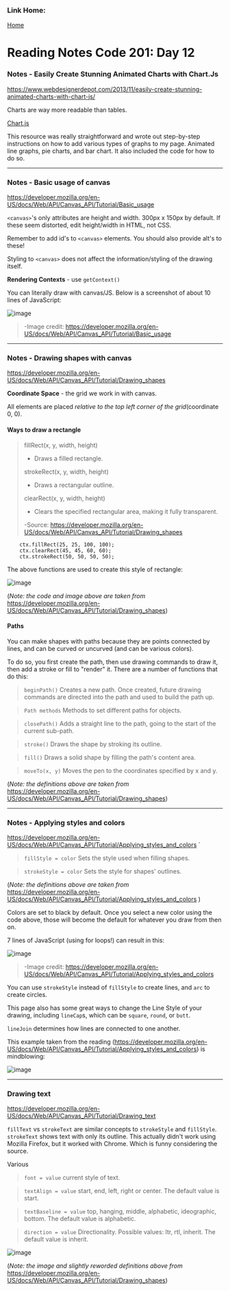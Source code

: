 ### Link Home:
[Home](README.md)

# Reading Notes Code 201: Day 12

### Notes - Easily Create Stunning Animated Charts with Chart.Js 

https://www.webdesignerdepot.com/2013/11/easily-create-stunning-animated-charts-with-chart-js/ 

Charts are way more readable than tables.

[Chart.js](https://www.chartjs.org/docs/latest/)

This resource was really straightforward and wrote out step-by-step instructions on how to add various types of graphs to my page. Animated line graphs, pie charts, and bar chart. It also included the code for how to do so.

--- 
### Notes - Basic usage of canvas

https://developer.mozilla.org/en-US/docs/Web/API/Canvas_API/Tutorial/Basic_usage

`<canvas>`'s only attributes are height and width. 300px x 150px by default. If these seem distorted, edit height/width in HTML, not CSS.

Remember to add id's to `<canvas>` elements. You should also provide alt's to these!

Styling to `<canvas>` does not affect the information/styling of the drawing itself.

**Rendering Contexts** - use `getContext()`

You can literally draw with canvas/JS. Below is a screenshot of about 10 lines of JavaScript:

![image](https://media.prod.mdn.mozit.cloud/attachments/2012/07/09/228/0bed6a3ebfcc9d739a3a9fbc4de856f3/canvas_ex1.png)

> -Image credit: https://developer.mozilla.org/en-US/docs/Web/API/Canvas_API/Tutorial/Basic_usage

--- 
### Notes - Drawing shapes with canvas

https://developer.mozilla.org/en-US/docs/Web/API/Canvas_API/Tutorial/Drawing_shapes 

**Coordinate Space** - the grid we work in with canvas.

All elements are placed *relative to the top left corner of the grid*(coordinate 0, 0).

#### Ways to draw a rectangle

> fillRect(x, y, width, height)
>
>- Draws a filled rectangle.
>
>strokeRect(x, y, width, height)
>
>- Draws a rectangular outline.
>
>clearRect(x, y, width, height)
>
>- Clears the specified rectangular area, making it fully transparent. 
>
>-Source: https://developer.mozilla.org/en-US/docs/Web/API/Canvas_API/Tutorial/Drawing_shapes

```
    ctx.fillRect(25, 25, 100, 100);
    ctx.clearRect(45, 45, 60, 60);
    ctx.strokeRect(50, 50, 50, 50);
```

The above functions are used to create this style of rectangle:

![image](https://media.prod.mdn.mozit.cloud/attachments/2012/07/09/245/abd4f1e1c012f5d3b636cd1b852b074c/Canvas_rect.png)

(*Note: the code and image above are taken from* https://developer.mozilla.org/en-US/docs/Web/API/Canvas_API/Tutorial/Drawing_shapes)


#### Paths

You can make shapes with paths because they are points connected by lines, and can be curved or uncurved (and can be various colors).

To do so, you first create the path, then use drawing commands to draw it, then add a stroke or fill to "render" it. There are a number of functions that do this:

> `beginPath()` Creates a new path. Once created, future drawing commands are directed into the path and used to build the path up.

>`Path methods` Methods to set different paths for objects.

>`closePath()` Adds a straight line to the path, going to the start of the current sub-path.

>`stroke()` Draws the shape by stroking its outline.

>`fill()` Draws a solid shape by filling the path's content area. 

>`moveTo(x, y)` Moves the pen to the coordinates specified by x and y. 

(*Note: the definitions above are taken from* https://developer.mozilla.org/en-US/docs/Web/API/Canvas_API/Tutorial/Drawing_shapes)

---

### Notes - Applying styles and colors

https://developer.mozilla.org/en-US/docs/Web/API/Canvas_API/Tutorial/Applying_styles_and_colors 
`
> `fillStyle = color` Sets the style used when filling shapes.

> `strokeStyle = color` Sets the style for shapes' outlines. 

(*Note: the definitions above are taken from* https://developer.mozilla.org/en-US/docs/Web/API/Canvas_API/Tutorial/Applying_styles_and_colors )

Colors are set to black by default. Once you select a new color using the code above, those will become the default for whatever you draw from then on.

7 lines of JavaScript (using for loops!) can result in this:

![image](https://media.prod.mdn.mozit.cloud/attachments/2013/06/24/5417/e352ec307d004a83b2df969b9f33539f/Canvas_fillstyle.png)

> -Image credit: https://developer.mozilla.org/en-US/docs/Web/API/Canvas_API/Tutorial/Applying_styles_and_colors 

You can use `strokeStyle` instead of `fillStyle` to create lines, and `arc` to create circles.

This page also has some great ways to change the Line Style of your drawing, including `lineCap`s, which can be `square`, `round`, or `butt`. 

`lineJoin` determines how lines are connected to one another.

This example taken from the reading (https://developer.mozilla.org/en-US/docs/Web/API/Canvas_API/Tutorial/Applying_styles_and_colors) is mindblowing:

![image](https://media.prod.mdn.mozit.cloud/attachments/2012/07/09/222/bcf90d24adf679755d47e6e2adf31afa/Canvas_createpattern.png)

---

### Drawing text

https://developer.mozilla.org/en-US/docs/Web/API/Canvas_API/Tutorial/Drawing_text 

`fillText` vs `strokeText` are similar concepts to `strokeStyle` and `fillStyle`. `strokeText` shows text with only its outline. This actually didn't work using Mozilla Firefox, but it worked with Chrome. Which is funny considering the source.

Various 

> `font = value` current style of text.

> `textAlign = value` start, end, left, right or center. The default value is start.

> `textBaseline = value` top, hanging, middle, alphabetic, ideographic, bottom. The default value is alphabetic.

> `direction = value` Directionality. Possible values: ltr, rtl, inherit. The default value is inherit. 

![image](https://developer.mozilla.org/en-US/docs/Web/API/Canvas_API/Tutorial/Drawing_text/baselines.png)

(*Note: the image and slightly reworded definitions above from* https://developer.mozilla.org/en-US/docs/Web/API/Canvas_API/Tutorial/Drawing_shapes)